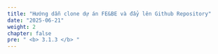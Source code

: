 ```yaml
---
title: "Hướng dẫn clone dự án FE&BE và đẩy lên Github Repository"
date: "2025-06-21"
weight: 2
chapter: false
pre: " <b> 3.1.3 </b> "
---
```

